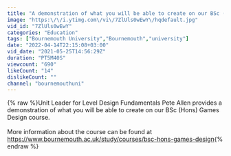 ```yaml
---
title: "A demonstration of what you will be able to create on our BSc (Hons) Games Design course"
image: "https:\/\/i.ytimg.com\/vi\/7ZlUls0wEwY\/hqdefault.jpg"
vid_id: "7ZlUls0wEwY"
categories: "Education"
tags: ["Bournemouth University","Bournemouth","university"]
date: "2022-04-14T22:15:08+03:00"
vid_date: "2021-05-25T14:56:29Z"
duration: "PT5M40S"
viewcount: "690"
likeCount: "14"
dislikeCount: ""
channel: "bournemouthuni"
---
```

{% raw %}Unit Leader for Level Design Fundamentals Pete Allen provides a demonstration of what you will be able to create on our BSc (Hons) Games Design course.<br /><br />More information about the course can be found at <a rel="nofollow" target="blank" href="https://www.bournemouth.ac.uk/study/courses/bsc-hons-games-design">https://www.bournemouth.ac.uk/study/courses/bsc-hons-games-design</a>{% endraw %}
